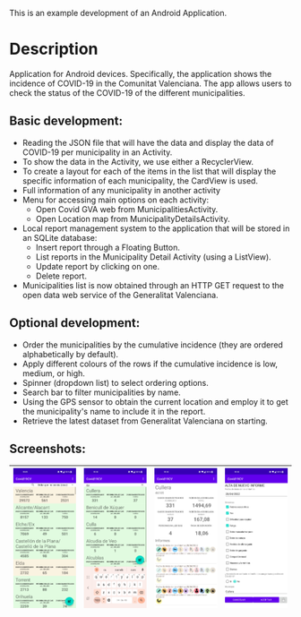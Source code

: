 This is an example development of an Android Application.

# Description

Application for Android devices. Specifically, the application shows the incidence of COVID-19 in the Comunitat Valenciana. The app allows users to check the status of the COVID-19 of the different municipalities.

## Basic development:
* Reading the JSON file that will have the data and display the data of COVID-19 per municipality in an Activity.
* To show the data in the Activity, we use either a RecyclerView.
* To create a layout for each of the items in the list that will display the specific information of each municipality, the CardView is used.
* Full information of any municipality in another activity
* Menu for accessing main options on each activity:
   * Open Covid GVA web from MunicipalitiesActivity.
   * Open Location map from MunicipalityDetailsActivity.
* Local report management system to the application that will be stored in an SQLite database:
   * Insert report through a Floating Button.
   * List reports in the Municipality Detail Activity (using a ListView).
   * Update report by clicking on one.
   * Delete report.
* Municipalities list is now obtained through an HTTP GET request to the open data web service of the Generalitat Valenciana.

## Optional development:
* Order the municipalities by the cumulative incidence (they are ordered alphabetically by default).
* Apply different colours of the rows if the cumulative incidence is low, medium, or high.
* Spinner (dropdown list) to select ordering options.
* Search bar to filter municipalities by name.
* Using the GPS sensor to obtain the current location and employ it to get the municipality's name to include it in the report.
* Retrieve the latest dataset from Generalitat Valenciana on starting.

## Screenshots:

![Municipality list](app/src/main/assets/screenshots/screenshot-covid19gva-01.jpg) | ![Filtered municipality list](app/src/main/assets/screenshots/screenshot-covid19gva-02.jpg) | ![Municipality details](app/src/main/assets/screenshots/screenshot-covid19gva-03.jpg) | ![Report details](app/src/main/assets/screenshots/screenshot-covid19gva-04.jpg)
--|--|--|--
